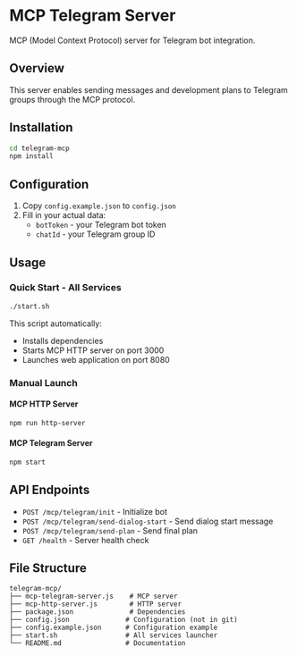 # MCP Telegram Server

MCP (Model Context Protocol) server for Telegram bot integration.

## Overview

This server enables sending messages and development plans to Telegram groups through the MCP protocol.

## Installation

```bash
cd telegram-mcp
npm install
```

## Configuration

1. Copy `config.example.json` to `config.json`
2. Fill in your actual data:
   - `botToken` - your Telegram bot token
   - `chatId` - your Telegram group ID

## Usage

### Quick Start - All Services
```bash
./start.sh
```

This script automatically:
- Installs dependencies
- Starts MCP HTTP server on port 3000
- Launches web application on port 8080

### Manual Launch

#### MCP HTTP Server
```bash
npm run http-server
```

#### MCP Telegram Server
```bash
npm start
```

## API Endpoints

- `POST /mcp/telegram/init` - Initialize bot
- `POST /mcp/telegram/send-dialog-start` - Send dialog start message
- `POST /mcp/telegram/send-plan` - Send final plan
- `GET /health` - Server health check

## File Structure

```
telegram-mcp/
├── mcp-telegram-server.js    # MCP server
├── mcp-http-server.js        # HTTP server
├── package.json              # Dependencies
├── config.json              # Configuration (not in git)
├── config.example.json      # Configuration example
├── start.sh                 # All services launcher
└── README.md                # Documentation
```
